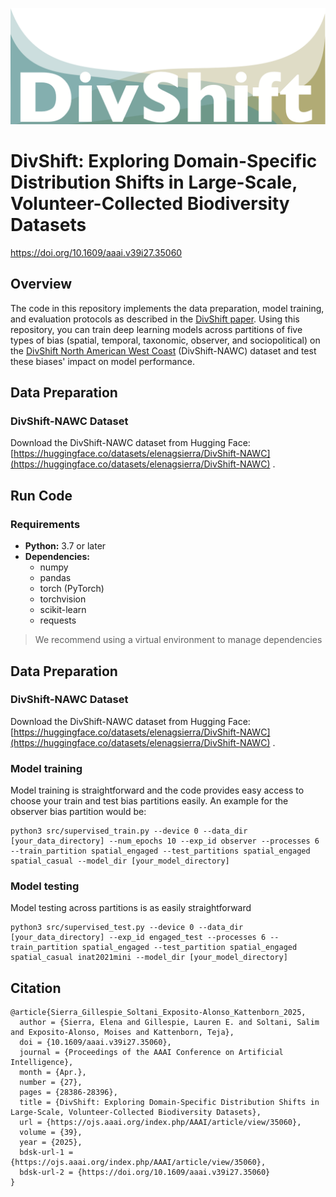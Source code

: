 ![DivShift logo](https://github.com/moiexpositoalonsolab/DivShift/blob/main/DivShift_logo.png)
# DivShift: Exploring Domain-Specific Distribution Shifts in Large-Scale, Volunteer-Collected Biodiversity Datasets
https://doi.org/10.1609/aaai.v39i27.35060


## Overview

The code in this repository implements the data preparation, model training, and evaluation protocols as described in the [DivShift paper](https://ojs.aaai.org/index.php/AAAI/article/view/35060). Using this repository, you can train deep learning models across partitions of five types of bias (spatial, temporal, taxonomic, observer, and sociopolitical) on the [DivShift North American West Coast](https://huggingface.co/datasets/elenagsierra/DivShift-NAWC) (DivShift-NAWC) dataset and test these biases' impact on model performance.

## Data Preparation

### DivShift-NAWC Dataset

Download the DivShift-NAWC dataset from Hugging Face:  
[https://huggingface.co/datasets/elenagsierra/DivShift-NAWC](https://huggingface.co/datasets/elenagsierra/DivShift-NAWC) .

## Run Code

### Requirements

- **Python:** 3.7 or later  
- **Dependencies:**  
  - numpy
  - pandas
  - torch (PyTorch)
  - torchvision
  - scikit-learn
  - requests

> We recommend using a virtual environment to manage dependencies

## Data Preparation

### DivShift-NAWC Dataset

Download the DivShift-NAWC dataset from Hugging Face:  
[https://huggingface.co/datasets/elenagsierra/DivShift-NAWC](https://huggingface.co/datasets/elenagsierra/DivShift-NAWC) .

### Model training

Model training is straightforward and the code provides easy access to choose your train and test bias partitions easily. An example for the observer bias partition would be:
```
python3 src/supervised_train.py --device 0 --data_dir [your_data_directory] --num_epochs 10 --exp_id observer --processes 6 --train_partition spatial_engaged --test_partitions spatial_engaged spatial_casual --model_dir [your_model_directory]
```

### Model testing

Model testing across partitions is as easily straightforward

```
python3 src/supervised_test.py --device 0 --data_dir [your_data_directory] --exp_id engaged_test --processes 6 --train_partition spatial_engaged --test_partition spatial_engaged spatial_casual inat2021mini --model_dir [your_model_directory]
```
## Citation

```
@article{Sierra_Gillespie_Soltani_Exposito-Alonso_Kattenborn_2025,
  author = {Sierra, Elena and Gillespie, Lauren E. and Soltani, Salim and Exposito-Alonso, Moises and Kattenborn, Teja},
  doi = {10.1609/aaai.v39i27.35060},
  journal = {Proceedings of the AAAI Conference on Artificial Intelligence},
  month = {Apr.},
  number = {27},
  pages = {28386-28396},
  title = {DivShift: Exploring Domain-Specific Distribution Shifts in Large-Scale, Volunteer-Collected Biodiversity Datasets},
  url = {https://ojs.aaai.org/index.php/AAAI/article/view/35060},
  volume = {39},
  year = {2025},
  bdsk-url-1 = {https://ojs.aaai.org/index.php/AAAI/article/view/35060},
  bdsk-url-2 = {https://doi.org/10.1609/aaai.v39i27.35060}
}
```


